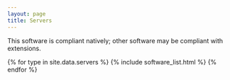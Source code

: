 ```yaml
---
layout: page
title: Servers
---
```

This software is compliant natively; other software may be compliant with extensions.

{% for type in site.data.servers %}
{% include software_list.html %}
{% endfor %}
